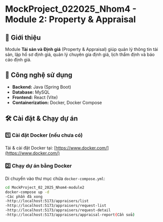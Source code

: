 # MockProject_022025_Nhom4 - Module 2: Property & Appraisal

## 📌 Giới thiệu
Module **Tài sản và Định giá** (Property & Appraisal) giúp quản lý thông tin tài sản, lập hồ sơ định giá, quản lý chuyên gia định giá, lịch thẩm định và báo cáo định giá.

## 🚀 Công nghệ sử dụng
- **Backend:** Java (Spring Boot)
- **Database:** MySQL
- **Frontend:** React (Vite)
- **Containerization:** Docker, Docker Compose

## 🛠 Cài đặt & Chạy dự án
### 1️⃣ Cài đặt Docker (nếu chưa có)
Tải & cài đặt Docker tại: [https://www.docker.com/](https://www.docker.com/)

### 2️⃣ Chạy dự án bằng Docker
Di chuyển vào thư mục chứa `docker-compose.yml`:
```sh
cd MockProject_02_2025_Nhom4-module2
docker-compose up -d
-Các phần đã xong 
-http://localhost:5173/appraisers/list
-http://localhost:5173/appraisers/request-list
-http://localhost:5173/appraisers/request-detail
-http://localhost:5173/appraisers/appraisal-report(Cần sửa)
